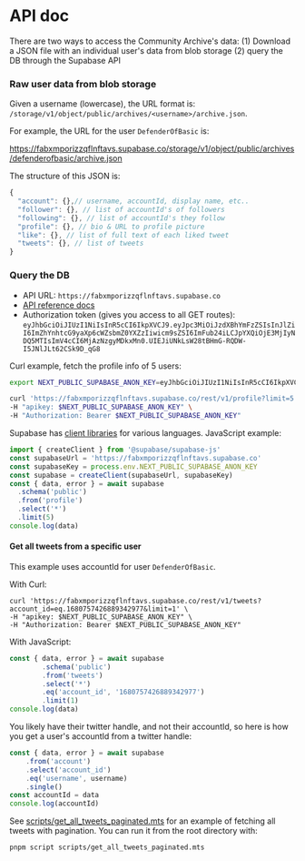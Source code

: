 # API doc

There are two ways to access the Community Archive's data: (1) Download a JSON file with an individual user's data from blob storage (2) query the DB through the Supabase API

### Raw user data from blob storage

Given a username (lowercase), the URL format is: `/storage/v1/object/public/archives/<username>/archive.json`. 

For example, the URL for the user `DefenderOfBasic` is:

https://fabxmporizzqflnftavs.supabase.co/storage/v1/object/public/archives/defenderofbasic/archive.json

The structure of this JSON is:

```js
{
  "account": {},// username, accountId, display name, etc..
  "follower": {}, // list of accountId's of followers
  "following": {}, // list of accountId's they follow
  "profile": {}, // bio & URL to profile picture
  "like": {}, // list of full text of each liked tweet
  "tweets": {}, // list of tweets
}
```

### Query the DB 

- API URL: `https://fabxmporizzqflnftavs.supabase.co`
- [API reference docs](https://open-birdsite-db.vercel.app/api/reference)
- Authorization token (gives you access to all GET routes): `eyJhbGciOiJIUzI1NiIsInR5cCI6IkpXVCJ9.eyJpc3MiOiJzdXBhYmFzZSIsInJlZiI6ImZhYnhtcG9yaXp6cWZsbmZ0YXZzIiwicm9sZSI6ImFub24iLCJpYXQiOjE3MjIyNDQ5MTIsImV4cCI6MjAzNzgyMDkxMn0.UIEJiUNkLsW28tBHmG-RQDW-I5JNlJLt62CSk9D_qG8`

Curl example, fetch the profile info of 5 users:

```bash
export NEXT_PUBLIC_SUPABASE_ANON_KEY=eyJhbGciOiJIUzI1NiIsInR5cCI6IkpXVCJ9.eyJpc3MiOiJzdXBhYmFzZSIsInJlZiI6ImZhYnhtcG9yaXp6cWZsbmZ0YXZzIiwicm9sZSI6ImFub24iLCJpYXQiOjE3MjIyNDQ5MTIsImV4cCI6MjAzNzgyMDkxMn0.UIEJiUNkLsW28tBHmG-RQDW-I5JNlJLt62CSk9D_qG8

curl 'https://fabxmporizzqflnftavs.supabase.co/rest/v1/profile?limit=5' \
-H "apikey: $NEXT_PUBLIC_SUPABASE_ANON_KEY" \
-H "Authorization: Bearer $NEXT_PUBLIC_SUPABASE_ANON_KEY"
```

Supabase has [client libraries](https://github.com/supabase/supabase#client-libraries) for various languages. JavaScript example:

```js
import { createClient } from '@supabase/supabase-js'
const supabaseUrl = 'https://fabxmporizzqflnftavs.supabase.co'
const supabaseKey = process.env.NEXT_PUBLIC_SUPABASE_ANON_KEY
const supabase = createClient(supabaseUrl, supabaseKey)
const { data, error } = await supabase
  .schema('public')
  .from('profile')
  .select('*')
  .limit(5)
console.log(data)
```

#### Get all tweets from a specific user

This example uses accountId for user `DefenderOfBasic`. 

With Curl:

```
curl 'https://fabxmporizzqflnftavs.supabase.co/rest/v1/tweets?account_id=eq.1680757426889342977&limit=1' \
-H "apikey: $NEXT_PUBLIC_SUPABASE_ANON_KEY" \
-H "Authorization: Bearer $NEXT_PUBLIC_SUPABASE_ANON_KEY"
```

With JavaScript:

```js
const { data, error } = await supabase
        .schema('public')
        .from('tweets')
        .select('*')
        .eq('account_id', '1680757426889342977') 
        .limit(1)
console.log(data)
```

You likely have their twitter handle, and not their accountId, so here is how you get a user's accountId from a twitter handle:
```js
const { data, error } = await supabase
    .from('account')
    .select('account_id')
    .eq('username', username)
    .single()
const accountId = data
console.log(accountId)
```

See [scripts/get_all_tweets_paginated.mts](../scripts/get_all_tweets_paginated.mts) for an example of fetching all tweets with pagination. You can run it from the root directory with:

```
pnpm script scripts/get_all_tweets_paginated.mts
```
